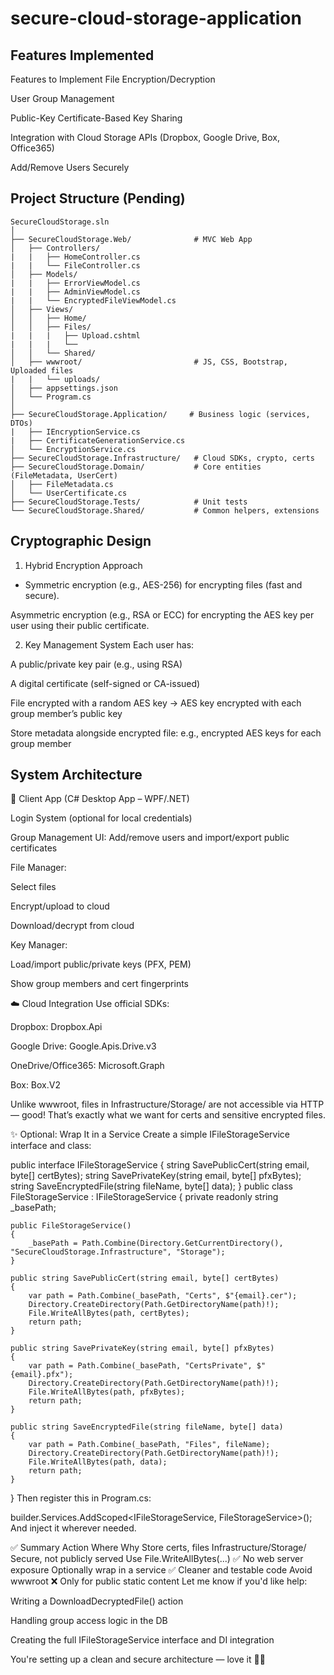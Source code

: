 # secure-cloud-storage-application

## Features Implemented

Features to Implement
File Encryption/Decryption

User Group Management

Public-Key Certificate-Based Key Sharing

Integration with Cloud Storage APIs (Dropbox, Google Drive, Box, Office365)

Add/Remove Users Securely



## Project Structure (Pending)

```
SecureCloudStorage.sln
│
├── SecureCloudStorage.Web/              # MVC Web App
│   ├── Controllers/
|   |   ├── HomeController.cs
|   |   └── FileController.cs
│   ├── Models/
|   |   ├── ErrorViewModel.cs
|   |   ├── AdminViewModel.cs
|   |   └── EncryptedFileViewModel.cs
│   ├── Views/
│   │   ├── Home/
│   │   ├── Files/
|   |   |   ├── Upload.cshtml
|   |   |   └── 
│   │   └── Shared/
│   ├── wwwroot/                         # JS, CSS, Bootstrap, Uploaded files
|   |   └── uploads/
│   ├── appsettings.json
│   └── Program.cs
│
├── SecureCloudStorage.Application/     # Business logic (services, DTOs) 
|   ├── IEncryptionService.cs
|   ├── CertificateGenerationService.cs
│   └── EncryptionService.cs
├── SecureCloudStorage.Infrastructure/   # Cloud SDKs, crypto, certs
├── SecureCloudStorage.Domain/           # Core entities (FileMetadata, UserCert)
│   ├── FileMetadata.cs
│   └── UserCertificate.cs
├── SecureCloudStorage.Tests/            # Unit tests
└── SecureCloudStorage.Shared/           # Common helpers, extensions

```

## Cryptographic Design
1. Hybrid Encryption Approach

- Symmetric encryption (e.g., AES-256) for encrypting files (fast and secure).

Asymmetric encryption (e.g., RSA or ECC) for encrypting the AES key per user using their public certificate.

2. Key Management System
Each user has:

A public/private key pair (e.g., using RSA)

A digital certificate (self-signed or CA-issued)

File encrypted with a random AES key → AES key encrypted with each group member’s public key

Store metadata alongside encrypted file: e.g., encrypted AES keys for each group member

## System Architecture
📂 Client App (C# Desktop App – WPF/.NET)

Login System (optional for local credentials)

Group Management UI: Add/remove users and import/export public certificates

File Manager:

Select files

Encrypt/upload to cloud

Download/decrypt from cloud

Key Manager:

Load/import public/private keys (PFX, PEM)

Show group members and cert fingerprints

☁️ Cloud Integration
Use official SDKs:

Dropbox: Dropbox.Api

Google Drive: Google.Apis.Drive.v3

OneDrive/Office365: Microsoft.Graph

Box: Box.V2


Unlike wwwroot, files in Infrastructure/Storage/ are not accessible via HTTP — good! That’s exactly what we want for certs and sensitive encrypted files.

✨ Optional: Wrap It in a Service
Create a simple IFileStorageService interface and class:

public interface IFileStorageService
{
    string SavePublicCert(string email, byte[] certBytes);
    string SavePrivateKey(string email, byte[] pfxBytes);
    string SaveEncryptedFile(string fileName, byte[] data);
}
public class FileStorageService : IFileStorageService
{
    private readonly string _basePath;

    public FileStorageService()
    {
        _basePath = Path.Combine(Directory.GetCurrentDirectory(), "SecureCloudStorage.Infrastructure", "Storage");
    }

    public string SavePublicCert(string email, byte[] certBytes)
    {
        var path = Path.Combine(_basePath, "Certs", $"{email}.cer");
        Directory.CreateDirectory(Path.GetDirectoryName(path)!);
        File.WriteAllBytes(path, certBytes);
        return path;
    }

    public string SavePrivateKey(string email, byte[] pfxBytes)
    {
        var path = Path.Combine(_basePath, "CertsPrivate", $"{email}.pfx");
        Directory.CreateDirectory(Path.GetDirectoryName(path)!);
        File.WriteAllBytes(path, pfxBytes);
        return path;
    }

    public string SaveEncryptedFile(string fileName, byte[] data)
    {
        var path = Path.Combine(_basePath, "Files", fileName);
        Directory.CreateDirectory(Path.GetDirectoryName(path)!);
        File.WriteAllBytes(path, data);
        return path;
    }
}
Then register this in Program.cs:

builder.Services.AddScoped<IFileStorageService, FileStorageService>();
And inject it wherever needed.

✅ Summary
Action	Where	Why
Store certs, files	Infrastructure/Storage/	Secure, not publicly served
Use File.WriteAllBytes(...)	✅	No web server exposure
Optionally wrap in a service	✅	Cleaner and testable code
Avoid wwwroot	❌	Only for public static content
Let me know if you'd like help:

Writing a DownloadDecryptedFile() action

Handling group access logic in the DB

Creating the full IFileStorageService interface and DI integration

You're setting up a clean and secure architecture — love it 🔐🔥




